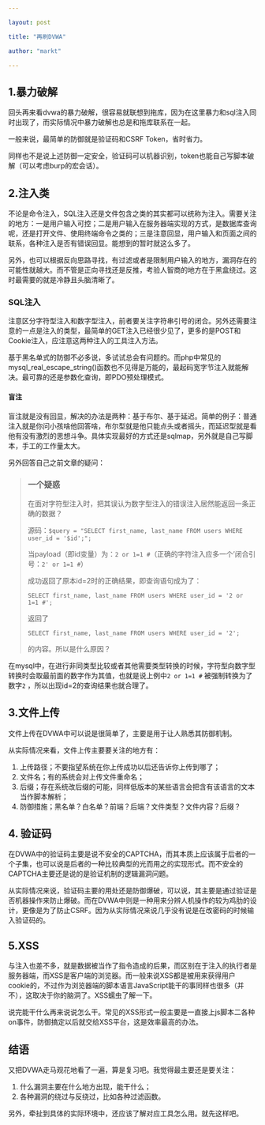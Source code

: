 ```yaml
---

layout: post

title: "再刷DVWA"

author: "markt"

---
```


## 1.暴力破解

回头再来看dvwa的暴力破解，很容易就联想到拖库，因为在这里暴力和sql注入同时出现了，而实际情况中暴力破解也总是和拖库联系在一起。

一般来说，最简单的防御就是验证码和CSRF Token，省时省力。

同样也不是说上述防御一定安全，验证码可以机器识别，token也能自己写脚本破解（可以考虑burp的宏会话）。

## 2.注入类

不论是命令注入，SQL注入还是文件包含之类的其实都可以统称为注入。需要关注的地方：一是用户输入可控；二是用户输入在服务器端实现的方式，是数据库查询呢，还是打开文件、使用终端命令之类的；三是注意回显，用户输入和页面之间的联系，各种注入是否有错误回显。能想到的暂时就这么多了。

另外，也可以根据反向思路寻找，有过滤或者是限制用户输入的地方，漏洞存在的可能性就越大。而不管是正向寻找还是反推，考验人智商的地方在于黑盒绕过。这时最需要的就是冷静且头脑清晰了。

### SQL注入

注意区分字符型注入和数字型注入，前者要关注字符串引号的闭合。另外还需要注意的一点是注入的类型，最简单的GET注入已经很少见了，更多的是POST和Cookie注入，应注意这两种注入的工具注入方法。

基于黑名单式的防御不必多说，多试试总会有问题的。而php中常见的mysql_real_escape_string()函数也不见得是万能的，最起码宽字节注入就能解决。最可靠的还是参数化查询，即PDO预处理模式。

#### 盲注

盲注就是没有回显，解决的办法是两种：基于布尔、基于延迟。简单的例子：普通注入就是你问小孩啥他回答啥，布尔型就是他只能点头或者摇头，而延迟型就是看他有没有激烈的思想斗争。具体实现最好的方式还是sqlmap，另外就是自己写脚本，手工的工作量太大。

另外回答自己之前文章的疑问：

> ### 一个疑惑
>
> 在面对字符型注入时，把其误认为数字型注入的错误注入居然能返回一条正确的数据？
>
> 源码：`$query = "SELECT first_name, last_name FROM users WHERE user_id = '$id';";`
>
> 当payload（即id变量）为：`2 or 1=1 #`（正确的字符注入应多一个’闭合引号：`2' or 1=1 #`）
>
> 成功返回了原本id=2时的正确结果，即查询语句成为了：
>
> ```
> SELECT first_name, last_name FROM users WHERE user_id = '2 or 1=1 #';
> ```
>
> 返回了
>
> ```
> SELECT first_name, last_name FROM users WHERE user_id = '2';
> ```
>
> 的内容。所以是什么原因？

在mysql中，在进行非同类型比较或者其他需要类型转换的时候，字符型向数字型转换时会取最前面的数字作为其值，也就是说上例中`2 or 1=1 #` 被强制转换为了数字`2` ，所以出现id=2的查询结果也就合理了。

## 3.文件上传

文件上传在DVWA中可以说是很简单了，主要是用于让人熟悉其防御机制。

从实际情况来看，文件上传主要要关注的地方有：

1. 上传路径；不要指望系统在你上传成功以后还告诉你上传到哪了；
2. 文件名；有的系统会对上传文件重命名；
3. 后缀；存在系统改后缀的可能，同样低版本的某些语言会把含有该语言的文本当作脚本解析；
4. 防御措施；黑名单？白名单？前端？后端？文件类型？文件内容？后缀？

## 4. 验证码

在DVWA中的验证码主要是说不安全的CAPTCHA，而其本质上应该属于后者的一个子集，也可以说是后者的一种比较典型的光而用之的实现形式。而不安全的CAPTCHA主要还是说的是验证机制的逻辑漏洞问题。

从实际情况来说，验证码主要的用处还是防御爆破，可以说，其主要是通过验证是否机器操作来防止爆破。而在DVWA中则是一种用来分辨人机操作的较为鸡肋的设计，更像是为了防止CSRF。因为从实际情况来说几乎没有说是在改密码的时候输入验证码的。

## 5.XSS

与注入也差不多，就是数据被当作了指令造成的后果，而区别在于注入的执行者是服务器端，而XSS是客户端的浏览器。而一般来说XSS都是被用来获得用户cookie的，不过作为浏览器端的脚本语言JavaScript能干的事同样也很多（并不），这取决于你的脑洞了。XSS蠕虫了解一下。

说完能干什么再来说说怎么干。常见的XSS形式一般主要是一直接上js脚本二各种on事件，防御搞定以后就交给XSS平台，这是效率最高的办法。

## 结语

又把DVWA走马观花地看了一遍，算是复习吧。我觉得最主要还是要关注：

1. 什么漏洞主要在什么地方出现，能干什么；
2. 各种漏洞的绕过与反绕过，比如各种过滤函数。

另外，牵扯到具体的实际环境中，还应该了解对应工具怎么用。就先这样吧。
